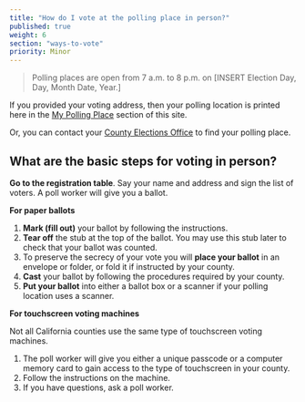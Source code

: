 ```yaml
---
title: "How do I vote at the polling place in person?"
published: true
weight: 6
section: "ways-to-vote"
priority: Minor
---
```


> Polling places are open from 7 a.m. to 8 p.m. on [INSERT Election Day, Day, Month Date, Year.]

If you provided your voting address, then your polling location is printed here in the [My Polling Place](#item-my-polling-place) section of this site. 

Or, you can contact your [County Elections Office](http://www.sos.ca.gov/elections/voting-resources/new-voters/county-elections-offices/) to find your polling place.  

## What are the basic steps for voting in person?  

**Go to the registration table**. Say your name and address and sign the list of voters. A poll worker will give you a ballot.

**For paper ballots**
1. **Mark (fill out)** your ballot by following the instructions.
2. **Tear off** the stub at the top of the ballot. You may use this stub later to check that your ballot was counted.
3. To preserve the secrecy of your vote you will **place your ballot** in an envelope or folder, or fold it if instructed by your county.
4. **Cast** your ballot by following the procedures required by your county. 
5. **Put your ballot** into either a ballot box or a scanner if your polling location uses a scanner.  

**For touchscreen voting machines**

Not all California counties use the same type of touchscreen voting machines.  
1. The poll worker will give you either a unique passcode or a computer memory card to gain access to the type of touchscreen in your county.
2. Follow the instructions on the machine. 
3. If you have questions, ask a poll worker.

